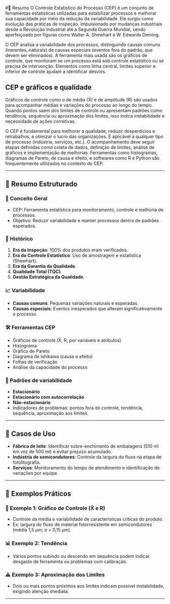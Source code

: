 #🔹 Resumo
O Controle Estatístico do Processo (CEP) é um conjunto de ferramentas estatísticas utilizadas para estabilizar processos e melhorar sua capacidade por meio da redução da variabilidade. Ele surgiu como evolução das práticas de inspeção, impulsionado por mudanças industriais desde a Revolução Industrial até a Segunda Guerra Mundial, sendo aperfeiçoado por figuras como Walter A. Shewhart e W. Edwards Deming.

O CEP analisa a variabilidade dos processos, distinguindo causas comuns (inerentes, naturais) de causas especiais (eventos fora do padrão, que devem ser eliminados). A ferramenta mais usada são os gráficos de controle, que monitoram se um processo está sob controle estatístico ou se precisa de intervenção. Elementos como linha central, limites superior e inferior de controle ajudam a identificar desvios.


## CEP e gráficos e qualidade

Gráficos de controle como o de média (X̄) e de amplitude (R) são usados para acompanhar médias e variações do processo ao longo do tempo. Quando pontos saem dos limites de controle ou apresentam padrões como tendência, sequência ou aproximação dos limites, isso indica instabilidade e necessidade de ações corretivas.

O CEP é fundamental para melhorar a qualidade, reduzir desperdícios e retrabalhos, e otimizar o lucro das organizações. É aplicável a qualquer tipo de processo (indústria, serviços, etc.). O acompanhamento deve seguir etapas definidas como coleta de dados, definição de limites, análise de gráficos e implementação de melhorias. Ferramentas como histogramas, diagramas de Pareto, de causa e efeito, e softwares como R e Python são frequentemente utilizados no contexto do CEP.

---

## 🔹 Resumo Estruturado

### 📌 Conceito Geral

* CEP: Ferramenta estatística para monitoramento, controle e melhoria de processos.
* Objetivo: Reduzir variabilidade e manter processos dentro de padrões esperados.

### 📜 Histórico

1. **Era da Inspeção**: 100% dos produtos eram verificados.
2. **Era do Controle Estatístico**: Uso de amostragem e estatística (Shewhart).
3. **Era da Garantia da Qualidade**.
4. **Qualidade Total (TQC)**.
5. **Gestão Estratégica da Qualidade**.

### 📈 Variabilidade

* **Causas comuns**: Pequenas variações naturais e esperadas.
* **Causas especiais**: Eventos inesperados que alteram significativamente o processo.

### 🛠️ Ferramentas CEP

* Gráficos de controle (X̄, R, por variáveis e atributos)
* Histograma
* Gráfico de Pareto
* Diagrama de Ishikawa (causa e efeito)
* Folhas de verificação
* Análise da capacidade do processo

### 🧪 Padrões de variabilidade

* **Estacionário**
* **Estacionário com autocorrelação**
* **Não-estacionário**
* Indicadores de problemas: pontos fora do controle, tendência, sequência, aproximação aos limites.

---

## 💼 Casos de Uso

* **Fábrica de leite**: Identificar sobre-enchimento de embalagens (510 ml em vez de 500 ml) e evitar prejuízo acumulado.
* **Indústria de semicondutores**: Controle da largura do fluxo na etapa de fotolitografia.
* **Serviços**: Monitoramento do tempo de atendimento e identificação de variações por equipe.

---

## 🎯 Exemplos Práticos

### 🧩 Exemplo 1: Gráfico de Controle (X̄ e R)

* Controle da média e variabilidade de características críticas do produto.
* Ex: largura do fluxo de material fotorresistente em semicondutores (média 1,5 µm; σ = 0,15 µm).

### 📊 Exemplo 2: Tendência

* Vários pontos subindo ou descendo em sequência podem indicar desgaste de ferramenta ou problemas com calibração.

### ⚠️ Exemplo 3: Aproximação dos Limites

* Dois ou mais pontos próximos aos limites indicam possível instabilidade, exigindo atenção imediata.

---
